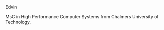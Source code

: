 Edvin

MsC in High Performance Computer Systems from Chalmers University of Technology.

<!---
Buffes/Buffes is a ✨ special ✨ repository because its `README.md` (this file) appears on your GitHub profile.
You can click the Preview link to take a look at your changes.
--->

